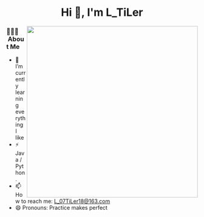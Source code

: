 <h1 align="center">Hi 👋, I'm L_TiLer</h1>

<span>
  <img src="https://wakatime.com/share/@018dd45a-9fdc-48c9-ada2-ef8d3a13e75b/8be6e66a-d223-4259-babf-a0699ff157a1.svg" style="width: 450px"; align="right";> </img>
</span>  

<h3> 👨🏻‍💻 &nbsp;About Me </h3>

- 🌱 I’m currently learning everything I like
- ⚡ Java / Python.            
- 📫 How to reach me: L_07TiLer18@163.com
- 😄 Pronouns: Practice makes perfect
